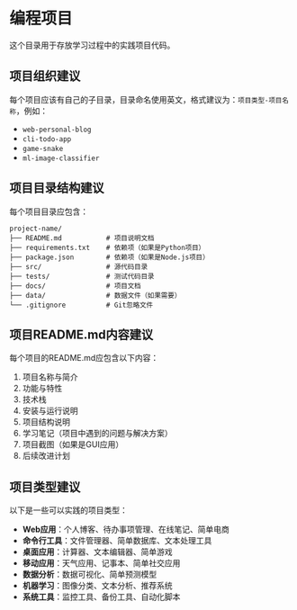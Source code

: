 # 编程项目

这个目录用于存放学习过程中的实践项目代码。

## 项目组织建议

每个项目应该有自己的子目录，目录命名使用英文，格式建议为：`项目类型-项目名称`，例如：
- `web-personal-blog`
- `cli-todo-app`
- `game-snake`
- `ml-image-classifier`

## 项目目录结构建议

每个项目目录应包含：

```
project-name/
├── README.md           # 项目说明文档
├── requirements.txt    # 依赖项（如果是Python项目）
├── package.json        # 依赖项（如果是Node.js项目）
├── src/                # 源代码目录
├── tests/              # 测试代码目录
├── docs/               # 项目文档
├── data/               # 数据文件（如果需要）
└── .gitignore          # Git忽略文件
```

## 项目README.md内容建议

每个项目的README.md应包含以下内容：

1. 项目名称与简介
2. 功能与特性
3. 技术栈
4. 安装与运行说明
5. 项目结构说明
6. 学习笔记（项目中遇到的问题与解决方案）
7. 项目截图（如果是GUI应用）
8. 后续改进计划

## 项目类型建议

以下是一些可以实践的项目类型：

- **Web应用**：个人博客、待办事项管理、在线笔记、简单电商
- **命令行工具**：文件管理器、简单数据库、文本处理工具
- **桌面应用**：计算器、文本编辑器、简单游戏
- **移动应用**：天气应用、记事本、简单社交应用
- **数据分析**：数据可视化、简单预测模型
- **机器学习**：图像分类、文本分析、推荐系统
- **系统工具**：监控工具、备份工具、自动化脚本 